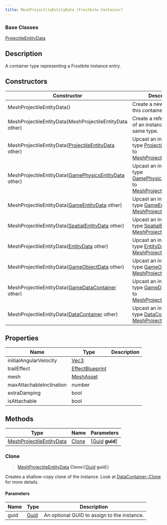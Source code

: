 ```yaml
---
title: MeshProjectileEntityData (Frostbite Container)
---
```

### Base Classes

[ProjectileEntityData](ProjectileEntityData)

## Description

A container type representing a Frostbite instance entry.

## Constructors

| Constructor                                                                         | Description                                                                                                                             |
| ----------------------------------------------------------------------------------- | --------------------------------------------------------------------------------------------------------------------------------------- |
| MeshProjectileEntityData()                                                          | Create a new instance of this container type.                                                                                           |
| MeshProjectileEntityData(MeshProjectileEntityData other)                            | Create a reference copy of an instance of the same type.                                                                                |
| MeshProjectileEntityData([ProjectileEntityData](ProjectileEntityData) other)        | Upcast an instance of type [ProjectileEntityData](ProjectileEntityData) to [MeshProjectileEntityData](MeshProjectileEntityData).        |
| MeshProjectileEntityData([GamePhysicsEntityData](GamePhysicsEntityData) other)      | Upcast an instance of type [GamePhysicsEntityData](GamePhysicsEntityData) to [MeshProjectileEntityData](MeshProjectileEntityData).      |
| MeshProjectileEntityData([GameEntityData](GameEntityData) other)                    | Upcast an instance of type [GameEntityData](GameEntityData) to [MeshProjectileEntityData](MeshProjectileEntityData).                    |
| MeshProjectileEntityData([SpatialEntityData](SpatialEntityData) other)              | Upcast an instance of type [SpatialEntityData](SpatialEntityData) to [MeshProjectileEntityData](MeshProjectileEntityData).              |
| MeshProjectileEntityData([EntityData](EntityData) other)                            | Upcast an instance of type [EntityData](EntityData) to [MeshProjectileEntityData](MeshProjectileEntityData).                            |
| MeshProjectileEntityData([GameObjectData](GameObjectData) other)                    | Upcast an instance of type [GameObjectData](GameObjectData) to [MeshProjectileEntityData](MeshProjectileEntityData).                    |
| MeshProjectileEntityData([GameDataContainer](GameDataContainer) other)              | Upcast an instance of type [GameDataContainer](GameDataContainer) to [MeshProjectileEntityData](MeshProjectileEntityData).              |
| MeshProjectileEntityData([DataContainer](/vext/ref/cls/shr/datacontainer) other) | Upcast an instance of type [DataContainer](/vext/ref/cls/shr/datacontainer) to [MeshProjectileEntityData](MeshProjectileEntityData). |

## Properties

| Name                     | Type                               | Description |
| ------------------------ | ---------------------------------- | ----------- |
| initialAngularVelocity   | [Vec3](/vext/ref/cls/shr/Vec3)  |             |
| trailEffect              | [EffectBlueprint](EffectBlueprint) |             |
| mesh                     | [MeshAsset](MeshAsset)             |             |
| maxAttachableInclination | number                             |             |
| extraDamping             | bool                               |             |
| isAttachable             | bool                               |             |

## Methods

| Type                                                 | Name            | Parameters                                     |
| ---------------------------------------------------- | --------------- | ---------------------------------------------- |
| [MeshProjectileEntityData](MeshProjectileEntityData) | [Clone](#clone) | \[[Guid](/vext/ref/cls/shr/guid) **guid**\] |

### Clone

> [MeshProjectileEntityData](MeshProjectileEntityData) **Clone**(\[[Guid](/vext/ref/cls/shr/guid) **guid**\])

Creates a shallow-copy clone of the instance. Look at [DataContainer::Clone](/vext/ref/cls/shr/datacontainer#clone) for more details.

#### Parameters

| Name | Type         | Description                                 |
| ---- | ------------ | ------------------------------------------- |
| guid | [Guid](Guid) | An optional GUID to assign to the instance. |
